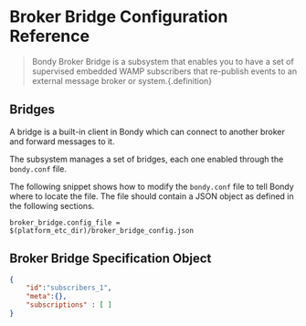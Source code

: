 # Broker Bridge Configuration Reference
>Bondy Broker Bridge is a subsystem that enables you to have a set of supervised embedded WAMP subscribers that re-publish events to an external message broker or system.{.definition}

## Bridges
A bridge is a built-in client in Bondy which can connect to another broker and forward messages to it.

The subsystem manages a set of bridges, each one enabled through the `bondy.conf` file.

The following snippet shows how to modify the `bondy.conf` file to tell Bondy where to locate the file. The file should contain a JSON object as defined in the following sections.

```shell
broker_bridge.config_file = $(platform_etc_dir)/broker_bridge_config.json
```

## Broker Bridge Specification Object


```json
{
    "id":"subscribers_1",
    "meta":{},
    "subscriptions" : [ ]
}
```
